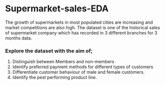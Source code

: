 # Supermarket-sales-EDA


The growth of supermarkets in most populated cities are increasing and market competitions are also high. The dataset is one of the historical sales of supermarket company which has recorded in 3 different branches for 3 months data. 

### Explore the dataset with the aim of;

  1. Distinguish between Members and non-members
  2. Identify preferred payment methods for different types of customers
  3. Differentiate customer behaviour of male and female customers.
  4. Identify the pest performing product line.
 
